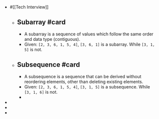 - #[[Tech Interview]]
	- ## Subarray #card
		- A subarray is a sequence of values which follow the same order and data type (contiguous).
		- Given: `[2, 3, 6, 1, 5, 4]`, `[3, 6, 1]` is a subarray. While `[3, 1, 5]` is not.
	- ## Subsequence #card
		- A subsequence is a sequence that can be derived without reordering elements, other than deleting existing elements.
		- Given: `[2, 3, 6, 1, 5, 4]`, `[3, 1, 5]` is a subsequence. While `[3, 1, 6]` is not.
		-
-
-
-